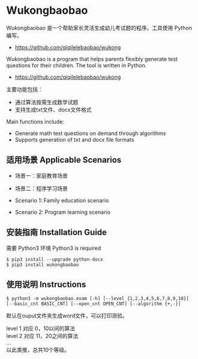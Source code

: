 # Wukongbaobao

Wukongbaobao 是一个帮助家长灵活生成幼儿考试题的程序。工具使用 Python 编写。
* https://github.com/qiqilelebaobao/wukong

Wukongbaobao is a program that helps parents flexibly generate test questions for their children. The tool is written in Python.
* https://github.com/qiqilelebaobao/wukong


主要功能包括：
* 通过算法按需生成数学试题
* 支持生成txt文件、docx文件格式

Main functions include:
* Generate math test questions on demand through algorithms
* Supports generation of txt and docx file formats

## 适用场景 Applicable Scenarios

* 场景一：家庭教育场景
* 场景二：程序学习场景

* Scenario 1: Family education scenario
* Scenario 2: Program learning scenario

## 安装指南 Installation Guide

需要 Python3 环境
Python3 is required

```shell
$ pip3 install --upgrade python-docx
$ pip3 install wukongbaobao
```

## 使用说明 Instructions

```shell
$ python3 -m wukongbaobao.exam [-h] [--level {1,2,3,4,5,6,7,8,9,10}] [--basic_cnt BASIC_CNT] [--open_cnt OPEN_CNT] [--algorithm {+,-}]
```
默认在ouput文件夹生成word文件，可以打印测验。  

level 1 对应 0，10以间的算法  
level 2 对应 11，20之间的算法  
...  
以此类推，总共10个等级。
